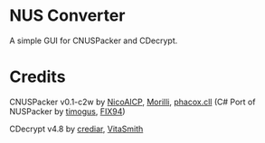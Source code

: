 # NUS Converter
A simple GUI for CNUSPacker and CDecrypt.

# Credits
CNUSPacker v0.1-c2w by [NicoAICP](https://github.com/Hotbrawl20/CNUS_Packer), [Morilli](https://github.com/Morilli/CNUS_Packer), [phacox.cll](https://github.com/phacoxcll/CNUS_Packer) (C# Port of NUSPacker by [timogus](https://github.com/ihaveamac/nuspacker), [FIX94](https://github.com/FIX94/nuspacker))

CDecrypt v4.8 by [crediar](https://code.google.com/archive/p/cdecrypt/), [VitaSmith](https://github.com/VitaSmith/cdecrypt)
